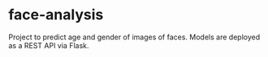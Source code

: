 # face-analysis

Project to predict age and gender of images of faces. Models are deployed as a REST API via Flask. 